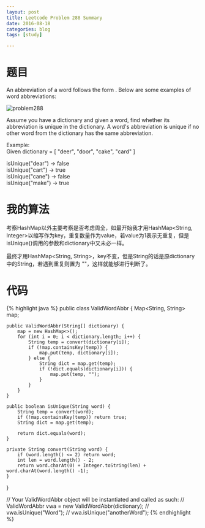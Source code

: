 ```yaml
---
layout: post
title: Leetcode Problem 288 Summary
date: 2016-08-18
categories: blog
tags: [study]

---
```


# 题目

An abbreviation of a word follows the form <first letter><number><last letter>. Below are some examples of word abbreviations:

![problem288](https://lisencn11.github.io/img/problem288.png)
     
Assume you have a dictionary and given a word, find whether its abbreviation is unique in the dictionary. A word's abbreviation is unique if no other word from the dictionary has the same abbreviation.

Example:   
Given dictionary = [ "deer", "door", "cake", "card" ]

isUnique("dear") -> false  
isUnique("cart") -> true  
isUnique("cane") -> false  
isUnique("make") -> true

# 我的算法

考察HashMap以外主要考察是否考虑周全，如最开始我才用HashMap<String, Integer>以缩写作为key，重复数量作为value，若value为1表示无重复，但是isUnique()调用的参数和dictionary中又未必一样。

最终才用HashMap<String, String>，key不变，但是String的话是原dictionary中的String，若遇到重复则置为 ""，这样就能够进行判断了。

# 代码

{% highlight java %}
public class ValidWordAbbr {
    Map<String, String> map;

    public ValidWordAbbr(String[] dictionary) {
        map = new HashMap<>();
        for (int i = 0; i < dictionary.length; i++) {
            String temp = convert(dictionary[i]);
            if (!map.containsKey(temp)) {
                map.put(temp, dictionary[i]);
            } else {
                String dict = map.get(temp);
                if (!dict.equals(dictionary[i])) {
                    map.put(temp, "");
                }
            }
        }
    }

    public boolean isUnique(String word) {
        String temp = convert(word);
        if (!map.containsKey(temp)) return true;
        String dict = map.get(temp);

        return dict.equals(word);
    }
    
    private String convert(String word) {
        if (word.length() <= 2) return word;
        int len = word.length() - 2;
        return word.charAt(0) + Integer.toString(len) + word.charAt(word.length() -1);
    }
}


// Your ValidWordAbbr object will be instantiated and called as such:
// ValidWordAbbr vwa = new ValidWordAbbr(dictionary);
// vwa.isUnique("Word");
// vwa.isUnique("anotherWord");
{% endhighlight %}